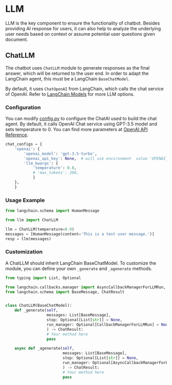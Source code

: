 # LLM

LLM is the key component to ensure the functionality of chatbot. Besides providing AI response for users, it can also help to analyze the underlying user needs based on context or assume potential user questions given document.

## ChatLLM

The chatbot uses `ChatLLM` module to generate responses as the final answer, which will be returned to the user end. In order to adapt the LangChain agent, this must be a LangChain `BaseChatModel`.

By default, it uses `ChatOpenAI` from LangChain, which calls the chat service of OpenAI.
Refer to [LangChain Models](https://python.langchain.com/en/latest/modules/models.html) for more LLM options.

### Configuration

You can modify [config.py](../../config.py) to configure the ChatAI used to build the chat agent.
By default, it calls OpenAI Chat service using GPT-3.5 model and sets temperature to 0.
You can find more parameters at [OpenAI API Reference](https://platform.openai.com/docs/api-reference/chat).

```python
chat_configs = {
    'openai': {
        'openai_model': 'gpt-3.5-turbo',
        'openai_api_key': None,  # will use environment  value 'OPENAI_API_KEY' if None
        'llm_kwargs': {
            'temperature': 0.8,
            # 'max_tokens': 200,
            }
    },
    }
```

### Usage Example

```python
from langchain.schema import HumanMessage

from llm import ChatLLM

llm = ChatLLM(temperature=0.0)
messages = [HumanMessage(content='This is a test user message.')]
resp = llm(messages)
```

### Customization

A ChatLLM should inherit LangChain BaseChatModel.
To customize the module, you can define your own `_generate` and `_agenerate` methods.

```python
from typing import List, Optional

from langchain.callbacks.manager import AsyncCallbackManagerForLLMRun, CallbackManagerForLLMRun
from langchain.schema import BaseMessage, ChatResult


class ChatLLM(BaseChatModel):
    def _generate(self,
                  messages: List[BaseMessage],
                  stop: Optional[List[str]] = None,
                  run_manager: Optional[CallbackManagerForLLMRun] = None
                  ) -> ChatResult:
                  # Your method here
                  pass
    
    async def _agenerate(self,
                         messages: List[BaseMessage],
                         stop: Optional[List[str]] = None,
                         run_manager: Optional[AsyncCallbackManagerForLLMRun] = None,
                         ) -> ChatResult:
                         # Your method here
                         pass
```
